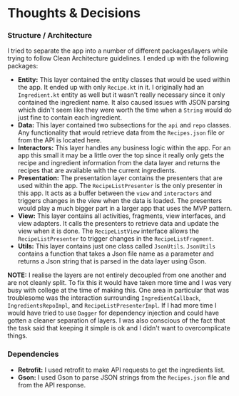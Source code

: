 # Thoughts & Decisions
### Structure / Architecture
I tried to separate the app into a number of different packages/layers while trying to follow Clean Architecture guidelines. 
I ended up with the following packages:
 - **Entity:** This layer contained the entity classes that would be used within the app. It ended up with only `Recipe.kt` in it. 
I originally had an `Ingredient.kt` entity as well but it wasn't really necessary since it only contained the ingredient name. It also caused issues with JSON parsing which didn't seem like they were worth the time when a `String` would do just fine to contain each ingredient.
 - **Data:** This layer contained two subsections for the `api` and `repo` classes. Any functionality that would retrieve data from the `Recipes.json` file or from the API is located here.
 - **Interactors:** This layer handles any business logic within the app. For an app this small it may be a little over the top since it really only gets the recipe and ingredient information from the data layer and returns the recipes that are available with the current ingredients.
 - **Presentation:** The presentation layer contains the presenters that are used within the app. The `RecipeListPresenter` is the only presenter in this app. It acts as a buffer between the `view` and `interactors` and triggers changes in the view when the data is loaded. The presenters would play a much bigger part in a larger app that uses the MVP pattern.
 - **View:** This layer contains all activities, fragments, view interfaces, and view adapters. It calls the presenters to retrieve data and update the view when it is done. The `RecipeListView` interface allows the `RecipeListPresenter` to trigger changes in the `RecipeListFragment`.
 - **Utils:** This layer contains just one class called `JsonUtils`. `JsonUtils` contains a function that takes a Json file name as a parameter and returns a Json string that is parsed in the data layer using Gson.

**NOTE:** I realise the layers are not entirely decoupled from one another and are not cleanly split. To fix this it would have taken more time and I was very busy with college at the time of making this. 
One area in particular that was troublesome was the interaction surrounding `IngredientCallback`, `IngredientsRepoImpl`, and `RecipeListPresenterImpl`. If I had more time I would have tried to use `Dagger` for dependency injection and could have gotten a cleaner separation of layers.
I was also conscious of the fact that the task said that keeping it simple is ok and I didn't want to overcomplicate things.

### Dependencies
 - **Retrofit:** I used retrofit to make API requests to get the ingredients list.
 - **Gson:** I used Gson to parse JSON strings from the `Recipes.json` file and from the API response.
